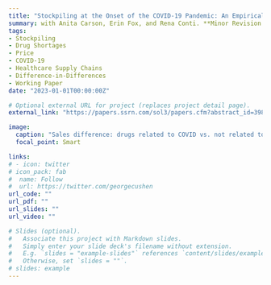 ```yaml
---
title: "Stockpiling at the Onset of the COVID-19 Pandemic: An Empirical Analysis of National Prescription Drug Sales and Prices"
summary: with Anita Carson, Erin Fox, and Rena Conti. **Minor Revision at Management Science.**
tags:
- Stockpiling
- Drug Shortages
- Price
- COVID-19
- Healthcare Supply Chains
- Difference-in-Differences
- Working Paper
date: "2023-01-01T00:00:00Z"

# Optional external URL for project (replaces project detail page).
external_link: "https://papers.ssrn.com/sol3/papers.cfm?abstract_id=3988183"

image:
  caption: "Sales difference: drugs related to COVID vs. not related to COVID"
  focal_point: Smart

links:
# - icon: twitter
# icon_pack: fab
#  name: Follow
#  url: https://twitter.com/georgecushen
url_code: ""
url_pdf: ""
url_slides: ""
url_video: ""

# Slides (optional).
#   Associate this project with Markdown slides.
#   Simply enter your slide deck's filename without extension.
#   E.g. `slides = "example-slides"` references `content/slides/example-slides.md`.
#   Otherwise, set `slides = ""`.
# slides: example
---
```

